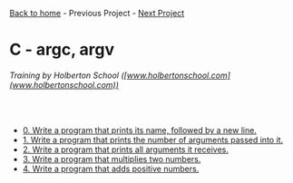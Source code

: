 [Back to home](/README.md) - Previous Project - [Next Project](/functions_nested_loops/README.md)

# C - argc, argv
###### Training by Holberton School ([www.holbertonschool.com](www.holbertonschool.com))
&nbsp;
- [0. Write a program that prints its name, followed by a new line.](0-whatsmyname.c)
- [1. Write a program that prints the number of arguments passed into it.](1-args.c)
- [2. Write a program that prints all arguments it receives.](2-args.c)
- [3. Write a program that multiplies two numbers.](3-mul.c)
- [4. Write a program that adds positive numbers.](4-add.c)
   
  
 
   
